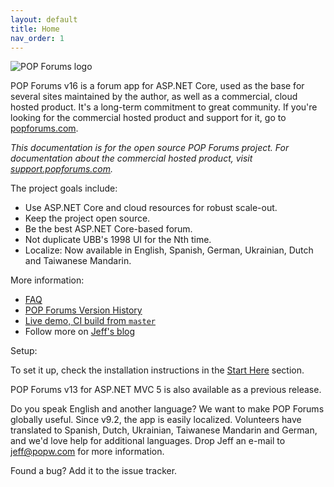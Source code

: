 ```yaml
---
layout: default
title: Home
nav_order: 1
---
```

![POP Forums logo](https://avatars2.githubusercontent.com/u/8217691?s=200&v=4)

POP Forums v16 is a forum app for ASP.NET Core, used as the base for several sites maintained by the author, as well as a commercial, cloud hosted product. It's a long-term commitment to great community. If you're looking for the commercial hosted product and support for it, go to [popforums.com](https://popforums.com/).

_This documentation is for the open source POP Forums project. For documentation about the commercial hosted product, visit [support.popforums.com](https://support.popforums.com/)._

The project goals include: 
* Use ASP.NET Core and cloud resources for robust scale-out.
* Keep the project open source.
* Be the best ASP.NET Core-based forum.
* Not duplicate UBB's 1998 UI for the Nth time.
* Localize: Now available in English, Spanish, German, Ukrainian, Dutch and Taiwanese Mandarin.

More information: 
* [FAQ](faq.md)
* [POP Forums Version History](versionhistory.md)
* [Live demo, CI build from `master`](https://popforumsdev.azurewebsites.net/Forums)
* Follow more on [Jeff's blog](https://jeffputz.com/)

Setup:

To set it up, check the installation instructions in the [Start Here](starthere.md) section.

POP Forums v13 for ASP.NET MVC 5 is also available as a previous release.

Do you speak English and another language? We want to make POP Forums globally useful. Since v9.2, the app is easily localized. Volunteers have translated to Spanish, Dutch, Ukrainian, Taiwanese Mandarin and German, and we'd love help for additional languages. Drop Jeff an e-mail to jeff@popw.com for more information.

Found a bug? Add it to the issue tracker.

